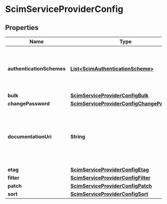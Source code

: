 

# ScimServiceProviderConfig

## Properties

Name | Type | Description | Notes
------------ | ------------- | ------------- | -------------
**authenticationSchemes** | [**List&lt;ScimAuthenticationScheme&gt;**](ScimAuthenticationScheme.md) | A multi-valued complex type that specifies supported authentication scheme properties. | 
**bulk** | [**ScimServiceProviderConfigBulk**](ScimServiceProviderConfigBulk.md) |  | 
**changePassword** | [**ScimServiceProviderConfigChangePassword**](ScimServiceProviderConfigChangePassword.md) |  | 
**documentationUri** | **String** | An HTTP-addressable URL pointing to the service provider&#39;s human-consumable help documentation | 
**etag** | [**ScimServiceProviderConfigEtag**](ScimServiceProviderConfigEtag.md) |  | 
**filter** | [**ScimServiceProviderConfigFilter**](ScimServiceProviderConfigFilter.md) |  | 
**patch** | [**ScimServiceProviderConfigPatch**](ScimServiceProviderConfigPatch.md) |  | 
**sort** | [**ScimServiceProviderConfigSort**](ScimServiceProviderConfigSort.md) |  | 




